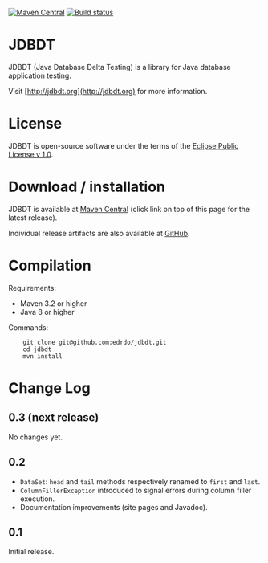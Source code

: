 [![Maven Central](https://maven-badges.herokuapp.com/maven-central/org.jdbdt/jdbdt/badge.svg?style=flat)](https://maven-badges.herokuapp.com/maven-central/org.jdbdt/jdbdt)
[![Build status](https://api.travis-ci.org/edrdo/jdbdt.png?branch=master)](https://travis-ci.org/edrdo/jdbdt)

# JDBDT 

JDBDT (Java Database Delta Testing) is a library for 
Java database application testing. 

Visit [http://jdbdt.org](http://jdbdt.org) for more information.

# License

JDBDT is open-source software under the terms of the 
[Eclipse Public License v 1.0](http://www.eclipse.org/legal/epl-v10.html).

# Download / installation

JDBDT is available at [Maven Central](http://search.maven.org/#search%7Cga%7C1%7Cjdbdt)  (click link on top of this page for the latest release).

Individual release artifacts are also available at [GitHub](https://github.com/edrdo/jdbdt/releases).

# Compilation 

Requirements:

* Maven 3.2 or higher
* Java 8 or higher

Commands: 

        git clone git@github.com:edrdo/jdbdt.git
        cd jdbdt
        mvn install

# Change Log

## 0.3 (next release)

No changes yet.

## 0.2 

* `DataSet`: `head` and `tail` methods respectively renamed to `first` and `last`.
* `ColumnFillerException` introduced to signal errors during column filler execution.
* Documentation improvements (site pages and Javadoc).

## 0.1

Initial release.


